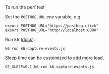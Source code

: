 To run the perf test

Set the `POSTHOG_URL` env variable, e.g.
```
export POSTHOG_URL="https://posthog.click"
export POSTHOG_URL="http://localhost:8000"
```

Run k6 ([docs](https://k6.io/docs/)).
```
k6 run k6-capture-events.js
```

Sleep time can be customized to add more load.
```
CE_SLEEP=0.1 k6 run k6-capture-events.js
```
